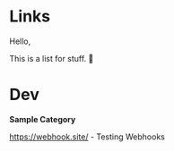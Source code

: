 # Links
Hello,

This is a list for stuff. 🚀

# Dev
**Sample Category**

https://webhook.site/ - Testing Webhooks
